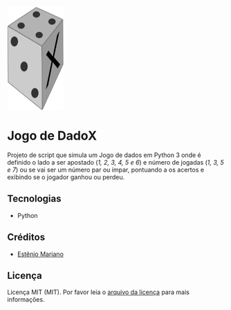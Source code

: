 <img src="jogo_de_dadox.svg" alt="" width="130" height="240"> 

# Jogo de DadoX

Projeto de script que simula um Jogo de dados em Python 3 onde é definido o lado a ser apostado (_1, 2, 3, 4, 5 e 6_) e número de jogadas (_1, 3, 5 e 7_) ou se vai ser um número par ou ímpar, pontuando a os acertos e exibindo se o jogador ganhou ou perdeu. 

## Tecnologias

- Python

## Créditos

- [Estênio Mariano](https://github.com/emso-exe)

## Licença

Licença MIT (MIT). Por favor leia o [arquivo da licença](LICENSE.md) para mais informações.